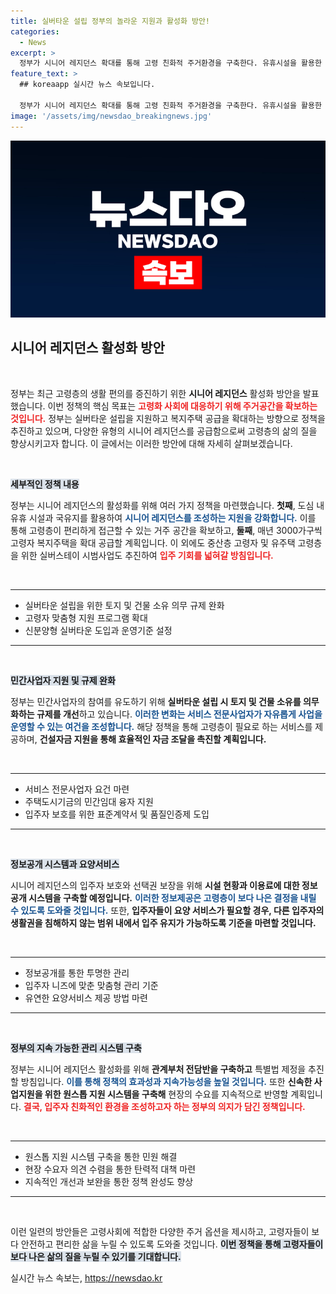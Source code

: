 ```yaml
---
title: 실버타운 설립 정부의 놀라운 지원과 활성화 방안!
categories:
  - News
excerpt: >
  정부가 시니어 레지던스 확대를 통해 고령 친화적 주거환경을 구축한다. 유휴시설을 활용한 실버타운 설립, 복지 주택 공급 증가 등 다양한 지원책이 마련됐다. 시니어의 행복한 노후를 위한 변화가 시작된다!
feature_text: >
  ## koreaapp 실시간 뉴스 속보입니다.

  정부가 시니어 레지던스 확대를 통해 고령 친화적 주거환경을 구축한다. 유휴시설을 활용한 실버타운 설립, 복지 주택 공급 증가 등 다양한 지원책이 마련됐다. 시니어의 행복한 노후를 위한 변화가 시작된다!
image: '/assets/img/newsdao_breakingnews.jpg'
---
```


<p><img src="/assets/img/newsdao_breakingnews.jpg" alt="koreaapp 속보" /></p>

<h2 data-ke-size="size26">시니어 레지던스 활성화 방안</h2>

<p data-ke-size="size16">&nbsp;</p>

<p>정부는 최근 고령층의 생활 편의를 증진하기 위한 <b>시니어 레지던스</b> 활성화 방안을 발표했습니다. 이번 정책의 핵심 목표는 <b><span style="color: #ee2323;">고령화 사회에 대응하기 위해 주거공간을 확보하는 것입니다.</span></b> 정부는 실버타운 설립을 지원하고 복지주택 공급을 확대하는 방향으로 정책을 추진하고 있으며, 다양한 유형의 시니어 레지던스를 공급함으로써 고령층의 삶의 질을 향상시키고자 합니다. 이 글에서는 이러한 방안에 대해 자세히 살펴보겠습니다.</p>

<p data-ke-size="size16">&nbsp;</p>

<p><b><span style="background-color: #21538527;">세부적인 정책 내용</span></b></p>

<p>정부는 시니어 레지던스의 활성화를 위해 여러 가지 정책을 마련했습니다. <b>첫째</b>, 도심 내 유휴 시설과 국유지를 활용하여 <b><span style="color: #1a5490;">시니어 레지던스를 조성하는 지원을 강화합니다.</span></b> 이를 통해 고령층이 편리하게 접근할 수 있는 거주 공간을 확보하고, <b>둘째</b>, 매년 3000가구씩 고령자 복지주택을 확대 공급할 계획입니다. 이 외에도 중산층 고령자 및 유주택 고령층을 위한 실버스테이 시범사업도 추진하여 <b><span style="color: #ee2323;">입주 기회를 넓혀갈 방침입니다.</span></b></p>

<p data-ke-size="size16">&nbsp;</p>

<hr/>

<ul>
    <li>실버타운 설립을 위한 토지 및 건물 소유 의무 규제 완화</li>
    <li>고령자 맞춤형 지원 프로그램 확대</li>
    <li>신분양형 실버타운 도입과 운영기준 설정</li>
</ul>

<hr/>

<p data-ke-size="size16">&nbsp;</p>

<p><b><span style="background-color: #21538527;">민간사업자 지원 및 규제 완화</span></b></p>

<p>정부는 민간사업자의 참여를 유도하기 위해 <b>실버타운 설립 시 토지 및 건물 소유를 의무화하는 규제를 개선</b>하고 있습니다. <b><span style="color: #1a5490;">이러한 변화는 서비스 전문사업자가 자유롭게 사업을 운영할 수 있는 여건을 조성합니다.</span></b> 해당 정책을 통해 고령층이 필요로 하는 서비스를 제공하며, <b>건설자금 지원을 통해 효율적인 자금 조달을 촉진할 계획입니다.</b> </p>

<p data-ke-size="size16">&nbsp;</p>

<hr/>

<ul>
    <li>서비스 전문사업자 요건 마련</li>
    <li>주택도시기금의 민간임대 융자 지원</li>
    <li>입주자 보호를 위한 표준계약서 및 품질인증제 도입</li>
</ul>

<hr/>

<p data-ke-size="size16">&nbsp;</p>

<p><b><span style="background-color: #21538527;">정보공개 시스템과 요양서비스</span></b></p>

<p>시니어 레지던스의 입주자 보호와 선택권 보장을 위해 <b>시설 현황과 이용료에 대한 정보공개 시스템을 구축할 예정입니다.</b> <b><span style="color: #1a5490;">이러한 정보제공은 고령층이 보다 나은 결정을 내릴 수 있도록 도와줄 것입니다.</span></b> 또한, <b>입주자들이 요양 서비스가 필요할 경우, 다른 입주자의 생활권을 침해하지 않는 범위 내에서 입주 유지가 가능하도록 기준을 마련할 것입니다.</b></p>

<p data-ke-size="size16">&nbsp;</p>

<hr/>

<ul>
    <li>정보공개를 통한 투명한 관리</li>
    <li>입주자 니즈에 맞춘 맞춤형 관리 기준</li>
    <li>유연한 요양서비스 제공 방법 마련</li>
</ul>

<hr/>

<p data-ke-size="size16">&nbsp;</p>

<p><b><span style="background-color: #21538527;">정부의 지속 가능한 관리 시스템 구축</span></b></p>

<p>정부는 시니어 레지던스 활성화를 위해 <b>관계부처 전담반을 구축하고</b> 특별법 제정을 추진할 방침입니다. <b><span style="color: #1a5490;">이를 통해 정책의 효과성과 지속가능성을 높일 것입니다.</span></b> 또한 <b>신속한 사업지원을 위한 원스톱 지원 시스템을 구축해</b> 현장의 수요를 지속적으로 반영할 계획입니다. <b><span style="color: #ee2323;">결국, 입주자 친화적인 환경을 조성하고자 하는 정부의 의지가 담긴 정책입니다.</span></b> </p>

<p data-ke-size="size16">&nbsp;</p>

<hr/>

<ul>
    <li>원스톱 지원 시스템 구축을 통한 민원 해결</li>
    <li>현장 수요자 의견 수렴을 통한 탄력적 대책 마련</li>
    <li>지속적인 개선과 보완을 통한 정책 완성도 향상</li>
</ul>

<hr/>

<p data-ke-size="size16">&nbsp;</p>

<p>이런 일련의 방안들은 고령사회에 적합한 다양한 주거 옵션을 제시하고, 고령자들이 보다 안전하고 편리한 삶을 누릴 수 있도록 도와줄 것입니다. <b><span style="background-color: #21538527;">이번 정책을 통해 고령자들이 보다 나은 삶의 질을 누릴 수 있기를 기대합니다.</span></b></p>
실시간 뉴스 속보는, <a href="https://newsdao.kr" rel="dofollow">https://newsdao.kr</a>


